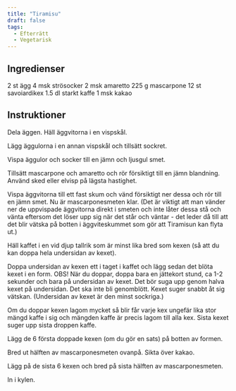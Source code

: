 ```yaml
---
title: "Tiramisu"
draft: false
tags:
  - Efterrätt
  - Vegetarisk
---
```


## Ingredienser

2 st ägg
4 msk strösocker
2 msk amaretto
225 g mascarpone
12 st savoiardikex
1.5 dl  starkt kaffe
1 msk  kakao

## Instruktioner
Dela äggen. Häll äggvitorna i en vispskål.

Lägg äggulorna i en annan vispskål och tillsätt sockret.

Vispa äggulor och socker till en jämn och ljusgul smet.

Tillsätt mascarpone och amaretto och rör försiktigt till en jämn blandning. Använd sked eller elvisp på lägsta hastighet.

Vispa äggvitorna till ett fast skum och vänd försiktigt ner dessa och rör till en jämn smet. Nu är mascarponesmeten klar.  (Det är viktigt att man vänder ner de uppvispade äggvitorna direkt i smeten och inte låter dessa stå och vänta eftersom det löser upp sig när det står och väntar - det leder då till att det blir vätska på botten i äggviteskummet som gör att Tiramisun kan flyta ut.)

Häll kaffet i en vid djup tallrik som är minst lika bred som kexen (så att du kan doppa hela undersidan av kexet).

 Doppa undersidan av kexen ett i taget i kaffet och lägg sedan det blöta kexet i en form. OBS! När du doppar, doppa bara en jättekort stund, ca 1-2 sekunder och bara på undersidan av kexet. Det bör suga upp genom halva kexet på undersidan. Det ska inte bli genomblött. Kexet suger snabbt åt sig vätskan. (Undersidan av kexet är den minst sockriga.)

Om du doppar kexen lagom mycket så blir får varje kex ungefär lika stor mängd kaffe i sig och mängden kaffe är precis lagom till alla kex. Sista kexet suger upp sista droppen kaffe.

Lägg de 6 första doppade kexen (om du gör en sats) på botten av formen.

Bred ut hälften av mascarponesmeten ovanpå. Sikta över kakao.

Lägg på de sista 6 kexen och bred på sista hälften av mascarponesmeten.

In i kylen.